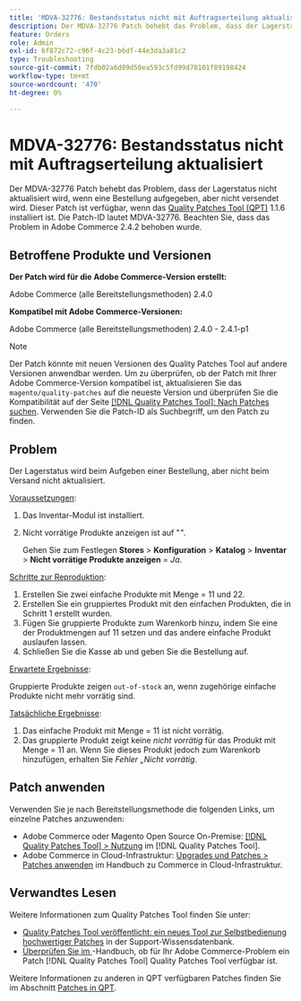 ```yaml
---
title: 'MDVA-32776: Bestandsstatus nicht mit Auftragserteilung aktualisiert'
description: Der MDVA-32776 Patch behebt das Problem, dass der Lagerstatus nicht aktualisiert wird, wenn eine Bestellung aufgegeben, aber nicht versendet wird. Dieser Patch ist verfügbar, wenn das [Quality Patches Tool (QPT)](https://experienceleague.adobe.com/de/docs/commerce-operations/tools/quality-patches-tool/quality-patches-tool-to-self-serve-quality-patches) 1.1.6 installiert ist. Die Patch-ID lautet MDVA-32776. Beachten Sie, dass das Problem in Adobe Commerce 2.4.2 behoben wurde.
feature: Orders
role: Admin
exl-id: 6f872c72-c96f-4c23-b6df-44e3da3a81c2
type: Troubleshooting
source-git-commit: 7fdb02a6d89d50ea593c5fd99d78101f89198424
workflow-type: tm+mt
source-wordcount: '470'
ht-degree: 0%

---
```


# MDVA-32776: Bestandsstatus nicht mit Auftragserteilung aktualisiert

Der MDVA-32776 Patch behebt das Problem, dass der Lagerstatus nicht aktualisiert wird, wenn eine Bestellung aufgegeben, aber nicht versendet wird. Dieser Patch ist verfügbar, wenn das [Quality Patches Tool (QPT)](https://experienceleague.adobe.com/de/docs/commerce-operations/tools/quality-patches-tool/quality-patches-tool-to-self-serve-quality-patches) 1.1.6 installiert ist. Die Patch-ID lautet MDVA-32776. Beachten Sie, dass das Problem in Adobe Commerce 2.4.2 behoben wurde.

## Betroffene Produkte und Versionen

**Der Patch wird für die Adobe Commerce-Version erstellt:**

Adobe Commerce (alle Bereitstellungsmethoden) 2.4.0

**Kompatibel mit Adobe Commerce-Versionen:**

Adobe Commerce (alle Bereitstellungsmethoden) 2.4.0 - 2.4.1-p1

>[!NOTE]
>
>Der Patch könnte mit neuen Versionen des Quality Patches Tool auf andere Versionen anwendbar werden. Um zu überprüfen, ob der Patch mit Ihrer Adobe Commerce-Version kompatibel ist, aktualisieren Sie das `magento/quality-patches` auf die neueste Version und überprüfen Sie die Kompatibilität auf der Seite [[!DNL Quality Patches Tool]: Nach Patches suchen](https://experienceleague.adobe.com/de/docs/commerce-operations/tools/quality-patches-tool/quality-patches-tool-to-self-serve-quality-patches). Verwenden Sie die Patch-ID als Suchbegriff, um den Patch zu finden.

## Problem

Der Lagerstatus wird beim Aufgeben einer Bestellung, aber nicht beim Versand nicht aktualisiert.

<u>Voraussetzungen</u>:

1. Das Inventar-Modul ist installiert.
1. Nicht vorrätige Produkte anzeigen ist auf &quot;*&quot;*.

   Gehen Sie zum Festlegen **Stores** > **Konfiguration** > **Katalog** > **Inventar** > **Nicht vorrätige Produkte anzeigen** = *Ja*.

<u>Schritte zur Reproduktion</u>:

1. Erstellen Sie zwei einfache Produkte mit Menge = 11 und 22.
1. Erstellen Sie ein gruppiertes Produkt mit den einfachen Produkten, die in Schritt 1 erstellt wurden.
1. Fügen Sie gruppierte Produkte zum Warenkorb hinzu, indem Sie eine der Produktmengen auf 11 setzen und das andere einfache Produkt auslaufen lassen.
1. Schließen Sie die Kasse ab und geben Sie die Bestellung auf.

<u>Erwartete Ergebnisse</u>:

Gruppierte Produkte zeigen `out-of-stock` an, wenn zugehörige einfache Produkte nicht mehr vorrätig sind.

<u>Tatsächliche Ergebnisse</u>:

1. Das einfache Produkt mit Menge = 11 ist nicht vorrätig.
1. Das gruppierte Produkt zeigt keine *nicht vorrätig* für das Produkt mit Menge = 11 an. Wenn Sie dieses Produkt jedoch zum Warenkorb hinzufügen, erhalten Sie *Fehler „Nicht vorrätig*.

## Patch anwenden

Verwenden Sie je nach Bereitstellungsmethode die folgenden Links, um einzelne Patches anzuwenden:

* Adobe Commerce oder Magento Open Source On-Premise: [[!DNL Quality Patches Tool] > Nutzung](/help/tools/quality-patches-tool/usage.md) im [!DNL Quality Patches Tool].
* Adobe Commerce in Cloud-Infrastruktur: [Upgrades und Patches > Patches anwenden](https://experienceleague.adobe.com/docs/commerce-cloud-service/user-guide/develop/upgrade/apply-patches.html?lang=de) im Handbuch zu Commerce in Cloud-Infrastruktur.

## Verwandtes Lesen

Weitere Informationen zum Quality Patches Tool finden Sie unter:

* [Quality Patches Tool veröffentlicht: ein neues Tool zur Selbstbedienung hochwertiger Patches](https://experienceleague.adobe.com/de/docs/commerce-operations/tools/quality-patches-tool/quality-patches-tool-to-self-serve-quality-patches) in der Support-Wissensdatenbank.
* [Überprüfen Sie im &#x200B;](/help/tools/quality-patches-tool/patches-available-in-qpt/check-patch-for-magento-issue-with-magento-quality-patches.md)-Handbuch, ob für Ihr Adobe Commerce-Problem ein Patch [!DNL Quality Patches Tool] Quality Patches Tool verfügbar ist.

Weitere Informationen zu anderen in QPT verfügbaren Patches finden Sie im Abschnitt [Patches in QPT](https://experienceleague.adobe.com/tools/commerce-quality-patches/index.html?lang=de).
